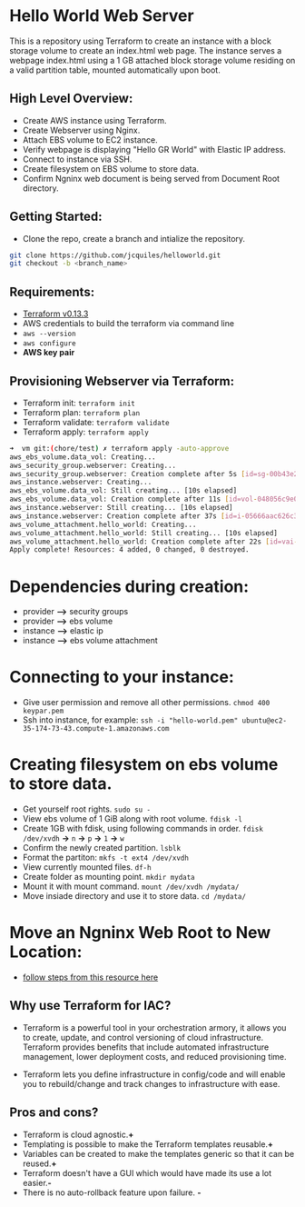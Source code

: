 # Hello World Web Server
This is a repository using Terraform to create an instance with a block storage volume to create an index.html web page. The instance serves a webpage index.html using a 1 GB attached block storage volume residing on a valid partition table, mounted automatically upon boot.

## High Level Overview:

* Create AWS instance using Terraform.
* Create Webserver using Nginx.
* Attach EBS volume to EC2 instance.
* Verify webpage is displaying "Hello GR World" with Elastic IP address.
* Connect to instance via SSH.
* Create filesystem on EBS volume to store data.
* Confirm Ngninx web document is being served from Document Root directory. 

## Getting Started:

* Clone the repo, create a branch and intialize the repository.

```bash
git clone https://github.com/jcquiles/helloworld.git
git checkout -b <branch_name>
```
## Requirements:

* [Terraform v0.13.3](https://www.terraform.io/downloads.html)
* AWS credentials to build the terraform via command line
* `aws --version`
* `aws configure`
* **AWS key pair**

## Provisioning Webserver via Terraform:

* Terraform init: `terraform init`
* Terraform plan: `terraform plan`
* Terraform validate: `terraform validate`
* Terraform apply: `terraform apply`

```bash
➜  vm git:(chore/test) ✗ terraform apply -auto-approve
aws_ebs_volume.data_vol: Creating...
aws_security_group.webserver: Creating...
aws_security_group.webserver: Creation complete after 5s [id=sg-00b43e2276d58492d]
aws_instance.webserver: Creating...
aws_ebs_volume.data_vol: Still creating... [10s elapsed]
aws_ebs_volume.data_vol: Creation complete after 11s [id=vol-048056c9e05349c26]
aws_instance.webserver: Still creating... [10s elapsed]
aws_instance.webserver: Creation complete after 37s [id=i-05666aac626c3e07f]
aws_volume_attachment.hello_world: Creating...
aws_volume_attachment.hello_world: Still creating... [10s elapsed]
aws_volume_attachment.hello_world: Creation complete after 22s [id=vai-219113884]
Apply complete! Resources: 4 added, 0 changed, 0 destroyed.
```
# Dependencies during creation:

* provider **-->** security groups
* provider **-->** ebs volume
* instance **-->** elastic ip
* instance **-->** ebs volume attachment

# Connecting to your instance:

* Give user permission and remove all other permissions. `chmod 400 keypar.pem`
* Ssh into instance, for example: `ssh -i "hello-world.pem" ubuntu@ec2-35-174-73-43.compute-1.amazonaws.com`

# Creating filesystem on ebs volume to store data.

* Get yourself root rights. `sudo su -`
* View ebs volume of 1 GiB along with root volume. `fdisk -l`
* Create 1GB with fdisk, using following commands in order. `fdisk /dev/xvdh` **->** `n` **->** `p` **->** `1` **->** `w`
* Confirm the newly created partition. `lsblk`
* Format the partiton: `mkfs -t ext4 /dev/xvdh`
* View currently mounted files. `df-h`
* Create folder as mounting point. `mkdir mydata`
* Mount it with mount command. `mount /dev/xvdh /mydata/`
* Move insiade directory and use it to store data. `cd /mydata/`

# Move an Ngninx Web Root to New Location:

* [follow steps from this resource here](https://www.digitalocean.com/community/tutorials/how-to-move-an-nginx-web-root-to-a-new-location-on-ubuntu-16-04)

## Why use Terraform for IAC?

* Terraform is a powerful tool in your orchestration armory, it allows you to create, update, and control versioning of cloud infrastructure. Terraform provides benefits that include automated infrastructure management, lower deployment costs, and reduced provisioning time.

* Terraform lets you define infrastructure in config/code and will enable you to rebuild/change and track changes to infrastructure with ease.

## Pros and cons?

* Terraform is cloud agnostic.**+**
* Templating is possible to make the Terraform templates reusable.**+**
* Variables can be created to make the templates generic so that it can be reused.**+**
* Terraform doesn't have a GUI which would have made its use a lot easier.**-**
* There is no auto-rollback feature upon failure. **-**

